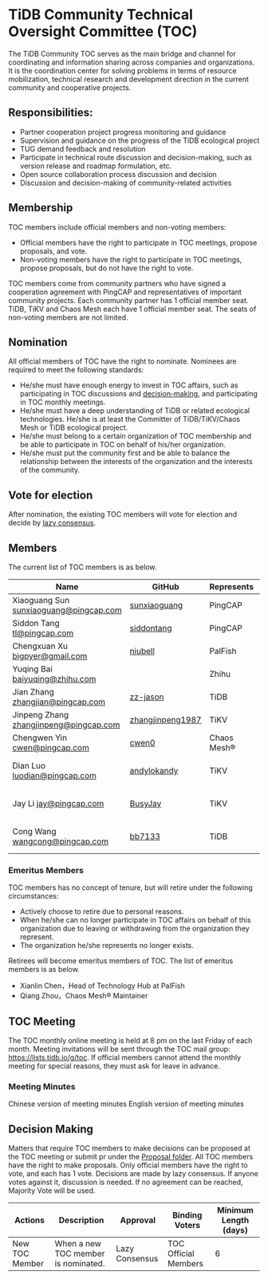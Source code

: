 # TiDB Community Technical Oversight Committee (TOC)

The TiDB Community TOC serves as the main bridge and channel for coordinating and information sharing across companies and organizations. It is the coordination center for solving problems in terms of resource mobilization, technical research and development direction in the current community and cooperative projects.

## Responsibilities:

- Partner cooperation project progress monitoring and guidance
- Supervision and guidance on the progress of the TiDB ecological project
- TUG demand feedback and resolution
- Participate in technical route discussion and decision-making, such as version release and roadmap formulation, etc.
- Open source collaboration process discussion and decision
- Discussion and decision-making of community-related activities


## Membership

TOC members include official members and non-voting members:

- Official members have the right to participate in TOC meetings, propose proposals, and vote.
- Non-voting members have the right to participate in TOC meetings, propose proposals, but do not have the right to vote.

TOC members come from community partners who have signed a cooperation agreement with PingCAP and representatives of important community projects. Each community partner has 1 official member seat. TiDB, TiKV and Chaos Mesh each have 1 official member seat. The seats of non-voting members are not limited.

## Nomination

All official members of TOC have the right to nominate. Nominees are required to meet the following standards:

- He/she must have enough energy to invest in TOC affairs, such as participating in TOC discussions and [decision-making](./Proposal), and participating in TOC monthly meetings.
- He/she must have a deep understanding of TiDB or related ecological technologies. He/she is at least the Committer of TiDB/TiKV/Chaos Mesh or TiDB ecological project.
- He/she must belong to a certain organization of TOC membership and be able to participate in TOC on behalf of his/her organization.
- He/she must put the community first and be able to balance the relationship between the interests of the organization and the interests of the community.


## Vote for election

After nomination, the existing TOC members will vote for election and decide by [lazy consensus](./Proposal/voting-rules.md).

## Members

The current list of TOC members is as below.

|  Name   | GitHub  | Represents | Membership |
|  ----  | ----  |  ----  | ----  |
| Xiaoguang Sun sunxiaoguang@pingcap.com  | [sunxiaoguang](https://github.com/sunxiaoguang) | PingCAP | TOC Chairman |
| Siddon Tang tl@pingcap.com | [siddontang](https://github.com/siddontang) | PingCAP | TOC Official Member |
| Chengxuan Xu bigpyer@gmail.com | [niubell](https://github.com/niubell) | PalFish | TOC Official Member |
| Yuqing Bai baiyuqing@zhihu.com | [](https://github.com/) | Zhihu | TOC Official Member |
| Jian Zhang zhangjian@pingcap.com | [zz-jason](https://github.com/zz-jason) | TiDB | TOC Official Member |
| Jinpeng Zhang zhangjinpeng@pingcap.com | [zhangjinpeng1987](https://github.com/zhangjinpeng1987) | TiKV | TOC Official Member |
| Chengwen Yin cwen@pingcap.com | [cwen0](https://github.com/cwen0) | Chaos Mesh®  | TOC Official Member |
| Dian Luo luodian@pingcap.com | [andylokandy](https://github.com/andylokandy) | TiKV | TOC Non-voting Member |
| Jay Li jay@pingcap.com | [BusyJay](https://github.com/BusyJay) | TiKV | TOC Non-voting Member |
| Cong Wang wangcong@pingcap.com | [bb7133](https://github.com/bb7133) | TiDB | TOC Non-voting Member |


### Emeritus Members

TOC members has no concept of tenure, but will retire under the following circumstances:
- Actively choose to retire due to personal reasons.
- When he/she can no longer participate in TOC affairs on behalf of this organization due to leaving or withdrawing from the organization they represent.
- The organization he/she represents no longer exists.

Retirees will become emeritus members of TOC. The list of emeritus members is as below.

- Xianlin Chen，Head of Technology Hub at PalFish
- Qiang Zhou，Chaos Mesh® Maintainer


## TOC Meeting
The TOC monthly online meeting is held at 8 pm on the last Friday of each month. Meeting invitations will be sent through the TOC mail group: https://lists.tidb.io/g/toc. If official members cannot attend the monthly meeting for special reasons, they must ask for leave in advance.

### Meeting Minutes

Chinese version of meeting minutes
English version of meeting minutes


## Decision Making
Matters that require TOC members to make decisions can be proposed at the TOC meeting or submit pr under the [Proposal folder](./Proposal).
All TOC members have the right to make proposals. Only official members have the right to vote, and each has 1 vote. Decisions are made by lazy consensus. If anyone votes against it, discussion is needed. If no agreement can be reached, Majority Vote will be used.


|  Actions  | Description | Approval | Binding Voters |  Minimum Length (days) |
|  ----  | ----  |  ----  | ----  | ----  |
| New TOC Member |  When a new TOC member is nominated.  |  Lazy Consensus  |  TOC Official Members  |  6  |
